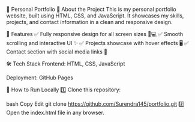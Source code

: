 🎨 Personal Portfolio
📌 About the Project
This is my personal portfolio website, built using HTML, CSS, and JavaScript. It showcases my skills, projects, and contact information in a clean and responsive design.

🚀 Features
✅ Fully responsive design for all screen sizes 📱💻
✅ Smooth scrolling and interactive UI ✨
✅ Projects showcase with hover effects 🖥️
✅ Contact section with social media links 📩

🛠️ Tech Stack
Frontend: HTML, CSS, JavaScript

Deployment: GitHub Pages

🔧 How to Run Locally
1️⃣ Clone this repository:

bash
Copy
Edit
git clone https://github.com/Surendra145/portfolio.git
2️⃣ Open the index.html file in any browser.
